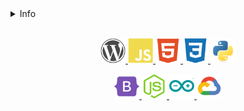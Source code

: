 <details><summary>Info</summary>
 <div align="center">
  <a href="https://github.com/Guazzihub"> <img height="140em" src="https://github-readme-stats.vercel.app/api?username=Guazzihub&hide=contribs,prs&count_private=true&hide_border=false&title_color=ff652f&icon_color=FFC000&bg_color=09131B&text_color=ffffff&border_color=171515&show_icons=true&custom_title=Commits">
  
  <img height="140em" src="https://github-readme-stats.vercel.app/api/top-langs/?username=Guazzihub&layout=compact&langs_count=8&hide_border=false&title_color=ff652f&icon_color=FFC000&bg_color=09131B&text_color=ffffff&border_color=171515&show_icons=true&custom_title=Programming">      
  
 </div>
</details> 
 
 <div align="center">
 
 <br>
 
 <p>
  <a href="https://github.com/devicons/devicon" target="_blank"> <img src="https://github.com/devicons/devicon/blob/master/icons/wordpress/wordpress-plain.svg" alt="WP" width="40" height="40"/>
   <a href="https://github.com/devicons/devicon" target="_blank"> <img src="https://github.com/devicons/devicon/blob/master/icons/javascript/javascript-plain.svg" alt="JS" width="40" height="40"/>
    <a href="https://github.com/devicons/devicon" target="_blank"> <img src="https://github.com/devicons/devicon/blob/master/icons/html5/html5-plain.svg" alt="HTML5" width="40" height="40"/>
  <a href="https://github.com/devicons/devicon" target="_blank"> <img src="https://github.com/devicons/devicon/blob/master/icons/css3/css3-plain.svg" alt="CSS3" width="40" height="40"/>
  <a href="https://github.com/devicons/devicon" target="_blank"> <img src="https://github.com/devicons/devicon/blob/master/icons/python/python-original.svg" alt="Python" width="40" height="40"/>

  
 <br>
  
  <a href="https://github.com/devicons/devicon" target="_blank"> <img src="https://github.com/devicons/devicon/blob/master/icons/bootstrap/bootstrap-plain.svg" alt="Bootstrap" width="40" height="40"/> 
  <a href="https://github.com/devicons/devicon" target="_blank"> <img src="https://github.com/devicons/devicon/blob/master/icons/nodejs/nodejs-plain.svg" alt="Node.js" width="40" height="40"/>
  <a href="https://github.com/devicons/devicon" target="_blank"> <img src="https://github.com/devicons/devicon/blob/master/icons/arduino/arduino-original.svg" alt="Arduino" width="40" height="40"/>
  <a href="https://github.com/devicons/devicon" target="_blank"> <img src="https://github.com/devicons/devicon/blob/master/icons/googlecloud/googlecloud-original.svg" alt="GCP" width="40" height="40"/> 
</div>
    




